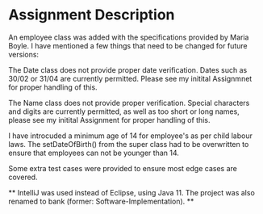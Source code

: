 <h1> Assignment Description </h1>

An employee class was added with the specifications provided by Maria Boyle.
I have mentioned a few things that need to be changed for future versions:

The Date class does not provide proper date verification. Dates such as 30/02 or 31/04
are currently permitted. Please see my initital Assignmnet for proper handling of
this.

The Name class does not provide proper verification. Special characters and digits are 
currently permitted, as well as too short or long names, please see my initital Assignment
for proper handling of this.

I have introcuded a minimum age of 14 for employee's as per child labour laws. The setDateOfBirth()
from the super class had to be overwritten to ensure that employees can not be younger than 14.

Some extra test cases were provided to ensure most edge cases are covered. 

** IntelliJ was used instead of Eclipse, using Java 11. The project was also renamed to bank (former: Software-Implementation). **




